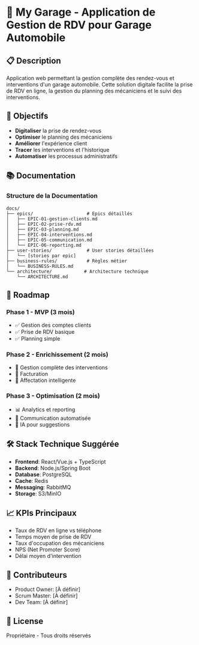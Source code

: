 # 🚗 My Garage - Application de Gestion de RDV pour Garage Automobile

## 📋 Description

Application web permettant la gestion complète des rendez-vous et interventions d'un garage automobile. Cette solution digitale facilite la prise de RDV en ligne, la gestion du planning des mécaniciens et le suivi des interventions.

## 🎯 Objectifs

- **Digitaliser** la prise de rendez-vous
- **Optimiser** le planning des mécaniciens
- **Améliorer** l'expérience client
- **Tracer** les interventions et l'historique
- **Automatiser** les processus administratifs

## 📚 Documentation

### Structure de la Documentation

```
docs/
├── epics/                    # Epics détaillés
│   ├── EPIC-01-gestion-clients.md
│   ├── EPIC-02-prise-rdv.md
│   ├── EPIC-03-planning.md
│   ├── EPIC-04-interventions.md
│   ├── EPIC-05-communication.md
│   └── EPIC-06-reporting.md
├── user-stories/             # User stories détaillées
│   └── [stories par epic]
├── business-rules/           # Règles métier
│   └── BUSINESS-RULES.md
└── architecture/            # Architecture technique
    └── ARCHITECTURE.md
```

## 🚀 Roadmap

### Phase 1 - MVP (3 mois)
- ✅ Gestion des comptes clients
- ✅ Prise de RDV basique
- ✅ Planning simple

### Phase 2 - Enrichissement (2 mois)
- 🔄 Gestion complète des interventions
- 🔄 Facturation
- 🔄 Affectation intelligente

### Phase 3 - Optimisation (2 mois)
- 📊 Analytics et reporting
- 💬 Communication automatisée
- 🤖 IA pour suggestions

## 🛠 Stack Technique Suggérée

- **Frontend**: React/Vue.js + TypeScript
- **Backend**: Node.js/Spring Boot
- **Database**: PostgreSQL
- **Cache**: Redis
- **Messaging**: RabbitMQ
- **Storage**: S3/MinIO

## 📈 KPIs Principaux

- Taux de RDV en ligne vs téléphone
- Temps moyen de prise de RDV
- Taux d'occupation des mécaniciens
- NPS (Net Promoter Score)
- Délai moyen d'intervention

## 🤝 Contributeurs

- Product Owner: [À définir]
- Scrum Master: [À définir]
- Dev Team: [À définir]

## 📄 License

Propriétaire - Tous droits réservés
